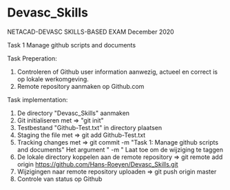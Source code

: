 # Devasc_Skills
NETACAD-DEVASC SKILLS-BASED EXAM December 2020

Task 1 Manage github scripts and documents

Task Preperation: 
  1. Controleren of Github user information aanwezig, actueel en correct is op lokale werkomgeving.
  2. Remote repository aanmaken op Github.com

Task implementation: 
  1. De directory "Devasc_Skills" aanmaken
  2. Git initialiseren met => "git init"
  3. Testbestand "Github-Test.txt" in directory plaatsen
  4. Staging the file met => git add Github-Test.txt
  5. Tracking changes met => git commit -m "Task 1: Manage github scripts and documents"
     Het argument " -m " Laat toe om de wijziging te taggen
  6. De lokale directory koppelen aan de remote repository => git remote add origin https://github.com/Hans-Roeyen/Devasc_Skills.git
  7. Wijzigingen naar remote repository uploaden => git push origin master
  8. Controle van status op Github

